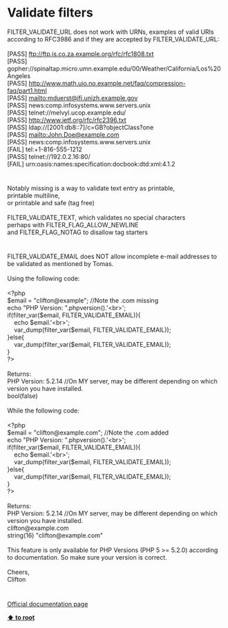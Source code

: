# Validate filters




<div class="phpcode"><span class="html">
FILTER_VALIDATE_URL does not work with URNs, examples of valid URIs according to RFC3986 and if they are accepted by FILTER_VALIDATE_URL:
<br>
<br>[PASS] <a href="ftp://ftp.is.co.za.example.org/rfc/rfc1808.txt" rel="nofollow" target="_blank">ftp://ftp.is.co.za.example.org/rfc/rfc1808.txt</a>
<br>[PASS] gopher://spinaltap.micro.umn.example.edu/00/Weather/California/Los%20Angeles
<br>[PASS] <a href="http://www.math.uio.no.example.net/faq/compression-faq/part1.html" rel="nofollow" target="_blank">http://www.math.uio.no.example.net/faq/compression-faq/part1.html</a>
<br>[PASS] <a href="mailto:mduerst@ifi.unizh.example.gov" rel="nofollow" target="_blank">mailto:mduerst@ifi.unizh.example.gov</a>
<br>[PASS] news:comp.infosystems.www.servers.unix
<br>[PASS] telnet://melvyl.ucop.example.edu/
<br>[PASS] <a href="http://www.ietf.org/rfc/rfc2396.txt" rel="nofollow" target="_blank">http://www.ietf.org/rfc/rfc2396.txt</a>
<br>[PASS] ldap://[2001:db8::7]/c=GB?objectClass?one
<br>[PASS] <a href="mailto:John.Doe@example.com" rel="nofollow" target="_blank">mailto:John.Doe@example.com</a>
<br>[PASS] news:comp.infosystems.www.servers.unix
<br>[FAIL] tel:+1-816-555-1212
<br>[PASS] telnet://192.0.2.16:80/
<br>[FAIL] urn:oasis:names:specification:docbook:dtd:xml:4.1.2</span>
</div>
  

#


<div class="phpcode"><span class="html">
Notably missing is a way to validate text entry as printable,<br>printable multiline,<br>or printable and safe (tag free)<br><br>FILTER_VALIDATE_TEXT, which validates no special characters<br>perhaps with FILTER_FLAG_ALLOW_NEWLINE<br>and FILTER_FLAG_NOTAG to disallow tag starters</span>
</div>
  

#


<div class="phpcode"><span class="html">
FILTER_VALIDATE_EMAIL does NOT allow incomplete e-mail addresses to be validated as mentioned by Tomas.
<br>
<br>Using the following code:
<br>
<br><span class="default">&lt;?php
<br>$email </span><span class="keyword">= </span><span class="string">&quot;clifton@example&quot;</span><span class="keyword">; </span><span class="comment">//Note the .com missing
<br></span><span class="keyword">echo </span><span class="string">&quot;PHP Version: &quot;</span><span class="keyword">.</span><span class="default">phpversion</span><span class="keyword">().</span><span class="string">&apos;&lt;br&gt;&apos;</span><span class="keyword">;
<br>if(</span><span class="default">filter_var</span><span class="keyword">(</span><span class="default">$email</span><span class="keyword">, </span><span class="default">FILTER_VALIDATE_EMAIL</span><span class="keyword">)){
<br>&#xA0; &#xA0; echo </span><span class="default">$email</span><span class="keyword">.</span><span class="string">&apos;&lt;br&gt;&apos;</span><span class="keyword">;
<br>&#xA0; &#xA0; </span><span class="default">var_dump</span><span class="keyword">(</span><span class="default">filter_var</span><span class="keyword">(</span><span class="default">$email</span><span class="keyword">, </span><span class="default">FILTER_VALIDATE_EMAIL</span><span class="keyword">));
<br>}else{
<br>&#xA0; &#xA0; </span><span class="default">var_dump</span><span class="keyword">(</span><span class="default">filter_var</span><span class="keyword">(</span><span class="default">$email</span><span class="keyword">, </span><span class="default">FILTER_VALIDATE_EMAIL</span><span class="keyword">));&#xA0; &#xA0; 
<br>}
<br></span><span class="default">?&gt;
<br></span>
<br>Returns:
<br>PHP Version: 5.2.14 //On MY server, may be different depending on which version you have installed.
<br>bool(false)
<br>
<br>While the following code:
<br>
<br><span class="default">&lt;?php
<br>$email </span><span class="keyword">= </span><span class="string">&quot;clifton@example.com&quot;</span><span class="keyword">; </span><span class="comment">//Note the .com added
<br></span><span class="keyword">echo </span><span class="string">&quot;PHP Version: &quot;</span><span class="keyword">.</span><span class="default">phpversion</span><span class="keyword">().</span><span class="string">&apos;&lt;br&gt;&apos;</span><span class="keyword">;
<br>if(</span><span class="default">filter_var</span><span class="keyword">(</span><span class="default">$email</span><span class="keyword">, </span><span class="default">FILTER_VALIDATE_EMAIL</span><span class="keyword">)){
<br>&#xA0; &#xA0; echo </span><span class="default">$email</span><span class="keyword">.</span><span class="string">&apos;&lt;br&gt;&apos;</span><span class="keyword">;
<br>&#xA0; &#xA0; </span><span class="default">var_dump</span><span class="keyword">(</span><span class="default">filter_var</span><span class="keyword">(</span><span class="default">$email</span><span class="keyword">, </span><span class="default">FILTER_VALIDATE_EMAIL</span><span class="keyword">));
<br>}else{
<br>&#xA0; &#xA0; </span><span class="default">var_dump</span><span class="keyword">(</span><span class="default">filter_var</span><span class="keyword">(</span><span class="default">$email</span><span class="keyword">, </span><span class="default">FILTER_VALIDATE_EMAIL</span><span class="keyword">));&#xA0; &#xA0; 
<br>}
<br></span><span class="default">?&gt;
<br></span>
<br>Returns:
<br>PHP Version: 5.2.14 //On MY server, may be different depending on which version you have installed.
<br>clifton@example.com
<br>string(16) &quot;clifton@example.com&quot;
<br>
<br>This feature is only available for PHP Versions (PHP 5 &gt;= 5.2.0) according to documentation. So make sure your version is correct.
<br>
<br>Cheers,
<br>Clifton</span>
</div>
  

#

[Official documentation page](https://www.php.net/manual/en/filter.filters.validate.php)

**[⬆ to root](/)**